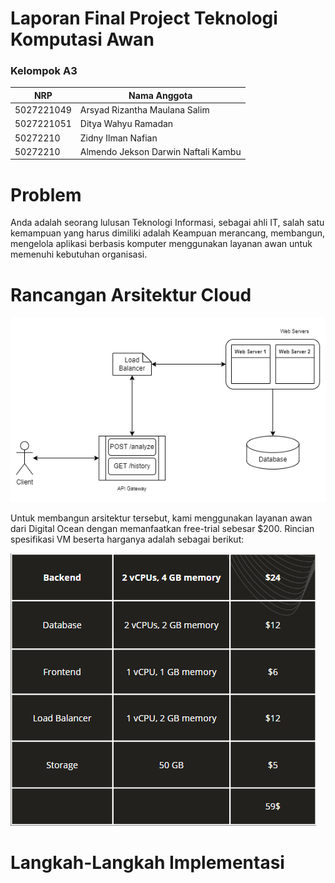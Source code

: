# Laporan Final Project Teknologi Komputasi Awan 

### Kelompok A3
| NRP | Nama Anggota |
|-----|--------------|
| 5027221049 | Arsyad Rizantha Maulana Salim |
| 5027221051 | Ditya Wahyu Ramadan |
| 50272210 | Zidny Ilman Nafian |
| 50272210 | Almendo Jekson Darwin Naftali Kambu |

# Problem
Anda adalah seorang lulusan Teknologi Informasi, sebagai ahli IT, salah satu kemampuan yang harus dimiliki adalah Keampuan merancang, membangun, mengelola aplikasi berbasis komputer menggunakan layanan awan untuk memenuhi kebutuhan organisasi.

# Rancangan Arsitektur Cloud
![](Images/Rancangan%20Arsitektur%20Cloud.png "test")

Untuk membangun arsitektur tersebut, kami  menggunakan layanan awan dari Digital Ocean dengan memanfaatkan free-trial sebesar $200. Rincian spesifikasi VM beserta harganya adalah sebagai berikut:

![](Images/Spesifikasi.png "test1")

# Langkah-Langkah Implementasi
